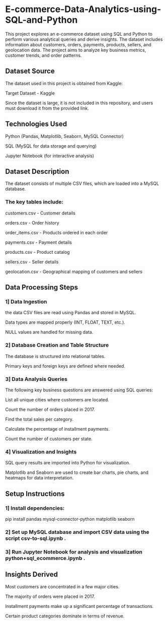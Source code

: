 # E-commerce-Data-Analytics-using-SQL-and-Python
This project explores an e-commerce dataset using SQL and Python to perform various analytical queries and derive insights. The dataset includes information about customers, orders, payments, products, sellers, and geolocation data. The project aims to analyze key business metrics, customer trends, and order patterns.

## Dataset Source
The dataset used in this project is obtained from Kaggle:

Target Dataset - Kaggle

Since the dataset is large, it is not included in this repository, and users must download it from the provided link.

## Technologies Used
Python (Pandas, Matplotlib, Seaborn, MySQL Connector)

SQL (MySQL for data storage and querying)

Jupyter Notebook (for interactive analysis)


## Dataset Description
The dataset consists of multiple CSV files, which are loaded into a MySQL database. 
### The key tables include:
customers.csv - Customer details

orders.csv - Order history

order_items.csv - Products ordered in each order

payments.csv - Payment details

products.csv - Product catalog

sellers.csv - Seller details

geolocation.csv - Geographical mapping of customers and sellers


## Data Processing Steps
### 1] Data Ingestion
the data 
CSV files are read using Pandas and stored in MySQL.

Data types are mapped properly (INT, FLOAT, TEXT, etc.).

NULL values are handled for missing data.


### 2] Database Creation and Table Structure
The database is structured into relational tables.

Primary keys and foreign keys are defined where needed.

### 3] Data Analysis Queries
The following key business questions are answered using SQL queries:

List all unique cities where customers are located.

Count the number of orders placed in 2017.

Find the total sales per category.

Calculate the percentage of installment payments.

Count the number of customers per state.

### 4] Visualization and Insights

SQL query results are imported into Python for visualization.

Matplotlib and Seaborn are used to create bar charts, pie charts, and heatmaps for data interpretation.

## Setup Instructions
### 1] Install dependencies:
pip install pandas mysql-connector-python matplotlib seaborn

### 2] Set up MySQL database and import CSV data using the script csv-to-sql.ipynb .

### 3] Run Jupyter Notebook for analysis and visualization python+sql_ecommerce.ipynb .

## Insights Derived
Most customers are concentrated in a few major cities.

The majority of orders were placed in 2017.

Installment payments make up a significant percentage of transactions.

Certain product categories dominate in terms of revenue.

